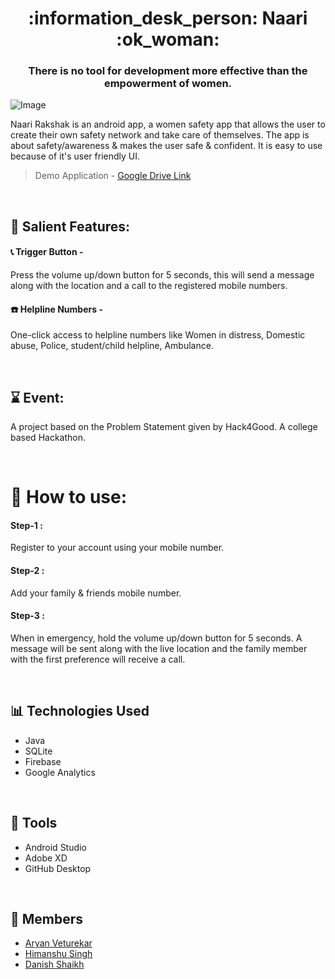 <h1 align ="center"> :information_desk_person: Naari :ok_woman: </h1>
<h3 align ="center"> There is no tool for development more effective than the empowerment of women.</h3>

![Image](https://github.com/danishsshaikh/Naari/blob/master/app/src/main/res/drawable/github.png)

Naari Rakshak is an android app, a women safety app that allows the user to create their own safety network and take care of themselves. 
The app is about safety/awareness & makes the user safe & confident. 
It is easy to use because of it's user friendly UI.

> Demo Application - [Google Drive Link](https://drive.google.com/file/d/1ADOkwYGExaeBw0Ouu1cZBa3wkLxNvUf4/view)

</br>

## :iphone: Salient Features:

#### :telephone_receiver: Trigger Button -
Press the volume up/down button for 5 seconds, this will send a message along with the location and a call to the registered mobile numbers.

#### :telephone: Helpline Numbers - 
One-click access to helpline numbers like Women in distress, Domestic abuse, Police, student/child helpline, Ambulance.

</br>

## :hourglass: Event:
A project based on the Problem Statement given by Hack4Good. 
A college based Hackathon.

</br>

# :calling: How to use:
#### Step-1 :
Register to your account using your mobile number.
#### Step-2 :
Add your family & friends mobile number.
#### Step-3 :
When in emergency, hold the volume up/down button for 5 seconds.
A message will be sent along with the live location and the family member with the first preference will receive a call.

</br>

## 📊 Technologies Used
- Java
- SQLite
- Firebase
- Google Analytics

</br>

## 💯 Tools
- Android Studio
- Adobe XD
- GitHub Desktop

</br>

## :star2: Members
- [Aryan Veturekar](https://aryanveturekar.github.io/)
- [Himanshu Singh](https://himanshusiingh.github.io/)
- [Danish Shaikh](https://danishsshaikh.github.io/)

